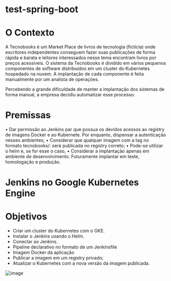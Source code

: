 # test-spring-boot

# O Contexto
A Tecnobooks é um Market Place de livros de tecnologia (fictícia) onde escritores independentes
conseguem fazer suas publicações de forma rápida e barata e leitores interessados nesse tema
encontram livros por preços acessíveis.
O sistema da Tecnobooks é dividido em vários pequenos componentes de software distribuídos em
um cluster do Kubernetes hospedado na nuvem. A implantação de cada componente é feita
manualmente por um analista de operações.

Percebendo a grande dificuldade de manter a implantação dos sistemas de forma manual, a empresa
decidiu automatizar esse processo.



# Premissas

• Dar permissão ao Jenkins par que possua os devidos acessos ao registry de imagens Docker e ao
Kubernete. Por enquanto, dispensar a autenticação nesses ambientes;
• Considerar que qualquer imagem com a tag no formato tecnobooks/<app-name>:<version>
será publicada no registry correto;
• Pode-se utilizar o helm e, se for esse o caso, 
• Considerar a implantação apenas em ambiente de desenvolvimento. Futuramente implantar em teste, homologação e produção.


# Jenkins no Google Kubernetes Engine

# Objetivos

  - Criar um cluster do Kubernetes com o GKE.
  - Instalar o Jenkins usando o Helm.
  - Conectar ao Jenkins.
  - Pipeline declarativo no formato de um Jenkinsfile
  - Imagem Docker da aplicação
  - Publicar a imagem em um registry privado;
  - Atualizar o Kubernetes com a nova versão da imagem publicada.

![image](https://user-images.githubusercontent.com/22057957/111410051-c871c080-86b6-11eb-9ddf-9bd6fae05c9c.png)

